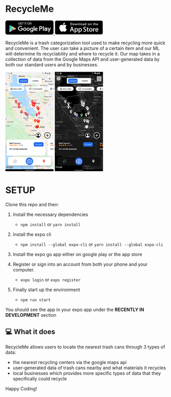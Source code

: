 # RecycleMe


<div>
    <a href="https://play.google.com/store/apps/details?id=com.aankur01.greendayfrontend">
        <img src="./assets/images/README/GooglePlay.png" alt="drawing" width="150"/>
    </a>
    <a href="https://apps.apple.com/us/app/recycleme-usa/id1615887126">
        <img src="./assets/images/README/app-store.png" alt="drawing" width="150"/>
    </a>
</div>

RecycleMe is a trash categorization tool used to make recycling more quick and convenient. The user can take a picture of a certain item and our ML will determine its recyclability and where to recycle it. Our map takes in a collection of data from the Google Maps API and user-generated data by both our standard users and by businesses.

<div>
    <img src="./assets/images/README/MapLight.png" alt="drawing" width="150"/>
    <img src="./assets/images/README/MapDark.png" alt="drawing" width="150"/>
</div>

# SETUP

Clone this repo and then:

1. Install the necessary dependencies

    * `npm install` or `yarn install`

2. Install the expo cli

    * `npm install --global expo-cli` or `yarn install --global expo-cli`

3. Install the expo go app either on google play or the app store

4. Register or sign into an account from both your phone and your computer. 
    * `expo login` or `expo register`

5. Finally start up the environment

    * `npm run start`

You should see the app in your expo app under the **RECENTLY IN DEVELOPMENT** section



## 💻 What it does
RecycleMe allows users to locate the nearest trash cans through 3 types of data:
- the nearest recycling centers via the google maps api
- user-generated data of trash cans nearby and what materials it recycles
- local businesses which provides more specific types of data that they specifically could recycle

Happy Coding!